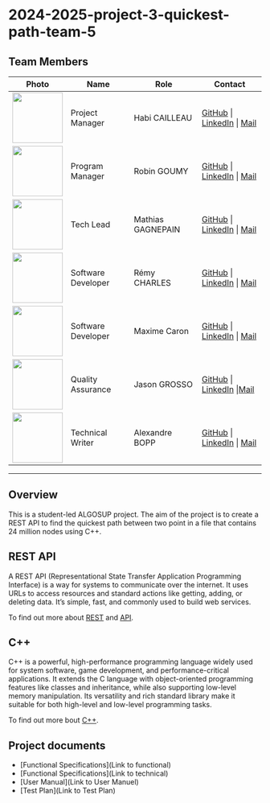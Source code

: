 # 2024-2025-project-3-quickest-path-team-5

## Team Members

| Photo | Name | Role | Contact |
|---|---|---|---|
|<img src="https://ca.slack-edge.com/T088237FKC0-U0876KV5EKG-g852fc97e876-512" width="100" height="100"> | Project Manager | Habi CAILLEAU| [GitHub](https://github.com/habicll) \| [LinkedIn](https://www.linkedin.com/in/habi-cailleau-3b72b5293/) \| [Mail](mailto:habi.cailleau@algosup.com) |
| <img src="https://ca.slack-edge.com/T088237FKC0-U087D6H7PDZ-g9ae85fa69e4-512" width="100" height="100"> | Program Manager | Robin GOUMY |[GitHub](https://github.com/RobinGOUMY) \| [LinkedIn](https://www.linkedin.com/in/robin-goumy-66452832a/) \| [Mail](mailto:robin.goumy@algosup.com) |
| <img src="https://ca.slack-edge.com/T088237FKC0-U08823Q6DKJ-g7986289d5c2-512" width="100" height="100"> |  Tech Lead | Mathias GAGNEPAIN |[GitHub](https://github.com/MistzSoftware) \| [LinkedIn](https://www.linkedin.com/in/mathias-gagnepain-426a131b0/) \| [Mail](mailto:mathias.gagnepain@algosup.com) |
| <img src="https://ca.slack-edge.com/T088237FKC0-U087D90QN9G-gfe688c3d7f4-512" width="100" height="100">| Software Developer | Rémy CHARLES |[GitHub](https://github.com/RemyCHARLES) \| [LinkedIn](https://www.linkedin.com/in/r%C3%A9my-charles-2a8960232/) \| [Mail](mailto:remy.charles@algosup.com) |
| <img src="https://ca.slack-edge.com/T019N8PRR7W-U05SZ8EATJP-2f1b14ca0bd5-512" width="100" height="100">| Software Developer | Maxime Caron |[GitHub](https://github.com/MaximeAlgosup) \| [LinkedIn](https://www.linkedin.com/in/maxime-caron-dev/) \| [Mail](mailto:maxime.caron@algosup.com) |
| <img src="https://ca.slack-edge.com/T019N8PRR7W-U0434UXGH6J-005e03a4a1c4-512" width="100" height="100"> | Quality Assurance | Jason GROSSO |[GitHub](https://github.com/JasonGROSSO) \| [LinkedIn](https://www.linkedin.com/in/jason-grosso-847b39251/) \|[Mail](mailto:jason.grosso@algosup.com) |
| <img src="https://ca.slack-edge.com/T088237FKC0-U087D90JPGS-g6aca67c5a97-512" width="100" height="100"> | Technical Writer | Alexandre BOPP |[GitHub](https://github.com/Boppalex) \| [LinkedIn](https://www.linkedin.com/in/alexandre-bopp-682a97250/) \| [Mail](mailto:alexandre.bopp@algosup.com) |

--- 

## Overview

This is a student-led ALGOSUP project. The aim of the project is to create a REST API to find the quickest path between two point in a file that contains 24 million nodes using C++.


## REST API

A REST API (Representational State Transfer Application Programming Interface) is a way for systems to communicate over the internet. It uses URLs to access resources and standard actions like getting, adding, or deleting data. It’s simple, fast, and commonly used to build web services.

To find out more about [REST](https://en.wikipedia.org/wiki/REST) and [API](https://en.wikipedia.org/wiki/API).


## C++

C++ is a powerful, high-performance programming language widely used for system software, game development, and performance-critical applications. It extends the C language with object-oriented programming features like classes and inheritance, while also supporting low-level memory manipulation. Its versatility and rich standard library make it suitable for both high-level and low-level programming tasks.

To find out more bout [C++](https://en.wikipedia.org/wiki/C++).

## Project documents

- [Functional Specifications](Link to functional)
- [Functional Specifications](Link to technical)
- [User Manual](Link to User Manuel)
- [Test Plan](Link to Test Plan)




